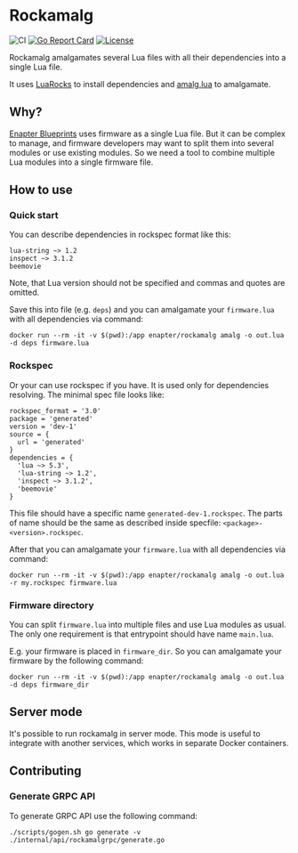 # Rockamalg
![CI](https://github.com/Enapter/rockamalg/workflows/publish/badge.svg)
[![Go Report Card](https://goreportcard.com/badge/github.com/Enapter/rockamalg)](https://goreportcard.com/report/github.com/Enapter/rockamalg)
[![License](https://img.shields.io/github/license/Enapter/rockamalg)](LICENSE)

Rockamalg amalgamates several Lua files with all their dependencies into a single Lua file.

It uses [LuaRocks](https://luarocks.org/) to install dependencies and [amalg.lua](https://github.com/siffiejoe/lua-amalg/) to amalgamate.

## Why?

[Enapter Blueprints](https://developers.enapter.com/docs/#blueprints) uses firmware as a single Lua file. But it can be complex to manage, and firmware developers may want to split them into several modules or use existing modules. So we need a tool to combine multiple Lua modules into a single firmware file.

## How to use

### Quick start

You can describe dependencies in rockspec format like this:
```
lua-string ~> 1.2
inspect ~> 3.1.2
beemovie
```

Note, that Lua version should not be specified and commas and quotes are omitted.

Save this into file (e.g. `deps`) and you can amalgamate your `firmware.lua` with all dependencies via command:
```
docker run --rm -it -v $(pwd):/app enapter/rockamalg amalg -o out.lua -d deps firmware.lua
```

### Rockspec

Or your can use rockspec if you have. It is used only for dependencies resolving. The minimal spec file looks like:
```
rockspec_format = '3.0'
package = 'generated'
version = 'dev-1'
source = {
  url = 'generated'
}
dependencies = {
  'lua ~> 5.3',
  'lua-string ~> 1.2',
  'inspect ~> 3.1.2',
  'beemovie'
}
```

This file should have a specific name `generated-dev-1.rockspec`. The parts of name should be the same as described inside specfile: `<package>-<version>.rockspec`.

After that you can amalgamate your `firmware.lua` with all dependencies via command:
```
docker run --rm -it -v $(pwd):/app enapter/rockamalg amalg -o out.lua -r my.rockspec firmware.lua
```

### Firmware directory

You can split `firmware.lua` into multiple files and use Lua modules as usual. The only one requirement is that entrypoint should have name `main.lua`.

E.g. your firmware is placed in `firmware_dir`. So you can amalgamate your firmware by the following command:
```
docker run --rm -it -v $(pwd):/app enapter/rockamalg amalg -o out.lua -d deps firmware_dir
```

## Server mode

It's possible to run rockamalg in server mode. This mode is useful to integrate with another services, which works in separate Docker containers.

## Contributing
### Generate GRPC API
To generate GRPC API use the following command:
```
./scripts/gogen.sh go generate -v ./internal/api/rockamalgrpc/generate.go
```
